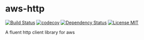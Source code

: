 # aws-http

[![Build Status](https://api.travis-ci.org/RishikeshDarandale/aws-http.svg?branch=master)](https://travis-ci.org/RishikeshDarandale/aws-http)
[![codecov](https://codecov.io/gh/RishikeshDarandale/aws-http/branch/master/graph/badge.svg)](https://codecov.io/gh/RishikeshDarandale/aws-http)
[![Dependency Status](https://www.versioneye.com/user/projects/5a6e9e390fb24f497047f924/badge.svg?style=flat-square)](https://www.versioneye.com/user/projects/5a6e9e390fb24f497047f924)
[![License MIT](http://img.shields.io/badge/license-MIT-green.svg)](https://github.com/rishikeshdarandale/aws-http/blob/master/LICENSE)

A fluent http client library for aws
